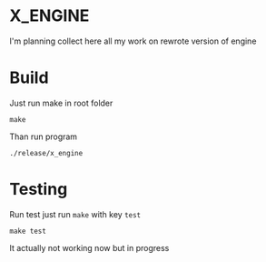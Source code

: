 # X_ENGINE
I'm planning collect here all my work on rewrote version of engine

# Build
Just run make in root folder
	
	make

Than run program
	
	./release/x_engine

# Testing

Run test just run `make` with key `test` 

	make test

It actually not working now but in progress
